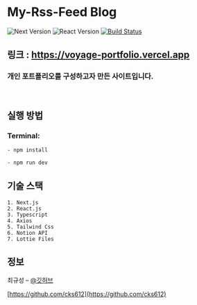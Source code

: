# **My-Rss-Feed Blog**

![Next Version][next-image]
![React Version][react-image]
[![Build Status][travis-image]][travis-url]

## 링크 : <https://voyage-portfolio.vercel.app>

### 개인 포트폴리오를 구성하고자 만든 사이트입니다.

<br />

## **실행 방법**

### Terminal:

```sh
- npm install

- npm run dev
```

## **기술 스택**

```
1. Next.js
2. React.js
3. Typescript
4. Axios
5. Tailwind Css
6. Notion API
7. Lottie Files
```

## 정보

최규성 – [@깃허브](https://github.com/cks612)

[https://github.com/cks612](https://github.com/cks612)

<!-- Markdown link & img dfn's -->

[next-image]: https://img.shields.io/badge/Next-13.1.1-white
[react-image]: https://img.shields.io/badge/React-v18.2.0-lightblue
[travis-image]: https://img.shields.io/travis/dbader/node-datadog-metrics/master.svg?style=flat-square
[travis-url]: https://travis-ci.org/dbader/node-datadog-metrics
